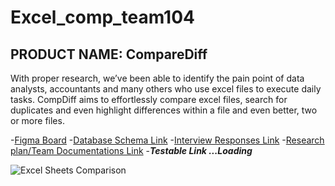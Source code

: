 # Excel_comp_team104

## **PRODUCT NAME: CompareDiff**

With proper research, we’ve been able to identify the pain point of data analysts, accountants and many others who use excel files to execute daily tasks. CompDiff aims to effortlessly compare excel files, search for duplicates and even highlight differences within a file and even better, two or more files. 

-[Figma Board](https://www.figma.com/file/0LZW7zETXmN870IfqBvfjp/PROJ_TEAM_104-team-library?node-id=445%3A2)
-[Database Schema Link](https://drive.google.com/drive/folders/1WcZmVcAeoz41DzynhqNElpz8jgIc73xk?usp=sharing)
-[Interview Responses Link](https://docs.google.com/document/d/1vK0fXGQ17ykxoIKWej9_ctzUeOXb5cGw2_G6p5DHAfY/edit?usp=sharing)
-[Research plan/Team Documentations Link](https://docs.google.com/document/d/153sUHdSwuAIJFslGJChC_YlnseE7-Dn8QBWIoeGl8cw/edit?pli=1#)
-***Testable Link ...Loading***

![Excel Sheets Comparison](https://trumpexcel.com/wp-content/uploads/2020/01/Two-files-that-need-to-be-compared.png)
